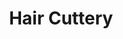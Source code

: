 ---
title: "Hair Cuttery"
url: /charlottesville/hair-cuttery-community-street/
shop: hairdresser
---